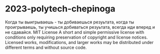 # 2023-polytech-chepinoga
Когда ты выигрываешь - ты добиваешься резуьтата, когда ты проигрываешь, ты учишься добиваться резуьтата, всегда иди вперед и не сдавайся.
MIT License
A short and simple permissive license with conditions only requiring preservation of copyright and license notices. Licensed works, modifications, and larger works may be distributed under different terms and without source code.
